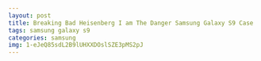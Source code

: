 ```yaml
---
layout: post
title: Breaking Bad Heisenberg I am The Danger Samsung Galaxy S9 Case
tags: samsung galaxy s9
categories: samsung
img: 1-eJeQ85sdL2B9lUHXXDOslSZE3pMS2pJ
---
```

